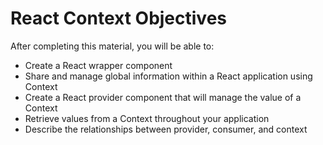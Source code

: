 
# React Context Objectives

After completing this material, you will be able to:

* Create a React wrapper component
* Share and manage global information within a React application using Context
* Create a React provider component that will manage the value of a Context
* Retrieve values from a Context throughout your application
* Describe the relationships between provider, consumer, and context
